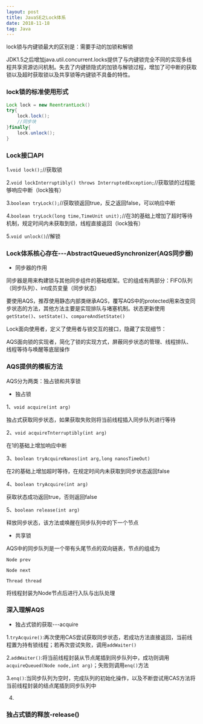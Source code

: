 ```yaml
---
layout: post
title: JavaSE之Lock体系
date: 2018-11-18
tag: Java
--- 
```


lock锁与内键锁最大的区别是：需要手动的加锁和解锁

JDK1.5之后增加java.util.concurrent.locks提供了与内键锁完全不同的实现多线程共享资源访问机制。失去了内键锁隐式的加锁与解锁过程，增加了可中断的获取锁以及超时获取锁以及共享锁等内键锁不具备的特性。

### lock锁的标准使用形式

```java
Lock lock = new ReentrantLock()
try{
    lock.lock();
    //同步块
}finally{
    lock.unlock();
}
```

### Lock接口API

1.`void lock();`//获取锁

2.`void lockInterruptibly() throws InterruptedException;`//获取锁的过程能够响应中断（lock独有）

3.`boolean tryLock();`//获取锁返回true，反之返回false，可以响应中断

4.`boolean tryLock(long time,TimeUnit unit);`//在3的基础上增加了超时等待机制，规定时间内未获取到锁，线程直接返回（lock独有）

5.`void unlock()`//解锁

### Lock体系核心存在---AbstractQueuedSynchronizer(AQS同步器)

- 同步器的作用

同步器是用来构建锁与其他同步组件的基础框架。它的组成有两部分：FIFO队列（同步队列）、int成员变量（同步状态）

要使用AQS，推荐使用静态内部类继承AQS，覆写AQS中的protected用来改变同步状态的方法，其他方法主要是实现排队与堵塞机制。状态更新使用`getState()`、`setState()`、`compareAndSetState()`

Lock面向使用者，定义了使用者与锁交互的接口，隐藏了实现细节：

AQS面向锁的实现者，简化了锁的实现方式，屏蔽同步状态的管理、线程排队、线程等待与唤醒等底层操作

### AQS提供的模板方法

AQS分为两类：独占锁和共享锁

- 独占锁

1、`void acquire(int arg)`

独占式获取同步状态，如果获取失败则将当前线程插入同步队列进行等待

2、`void acquireTnterruptibly(int arg)`

在1的基础上增加响应中断

3、`boolean tryAcquireNanos(int arg,long nanosTimeOut)`

在2的基础上增加超时等待，在规定时间内未获取到同步状态返回false

4、`boolean tryAcquire(int arg)`

获取状态成功返回true，否则返回false

5、`boolean release(int arg)`

释放同步状态，该方法或唤醒在同步队列中的下一个节点

- 共享锁

AQS中的同步队列是一个带有头尾节点的双向链表，节点的组成为

`Node prev`

`Node next`

`Thread thread`

将线程封装为Node节点后进行入队与出队处理

### 深入理解AQS

- 独占式锁的获取---acquire

1.`tryAcquire()`:再次使用CAS尝试获取同步状态，若成功方法直接返回，当前线程置为持有锁线程；若再次尝试失败，调用`addWaiter()`

2.`addWaiter()`:将当前线程封装从节点尾插到同步队列中，成功则调用`acquireQueued(Node node,int arg)`；失败则调用`enq()`方法

3.`enq()`:当同步队列为空时，完成队列的初始化操作，以及不断尝试用CAS方法将当前线程封装的结点尾插到同步队列中

4.

### 独占式锁的释放-release()

 